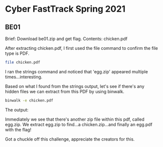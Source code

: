 # Cyber FastTrack Spring 2021
## BE01

Brief: Download be01.zip and get flag. Contents: chicken.pdf


After extracting chicken.pdf, I first used the file command to confirm the file type is PDF.
```zsh
file chicken.pdf
```

I ran the strings command and noticed that 'egg.zip' appeared multiple times...interesting.

Based on what I found from the strings output, let's see if there's any hidden files we can extract from this PDF by using binwalk.

```zsh
binwalk -e chicken.pdf
```

The output:


Immediately we see that there's another zip file within this pdf, called egg.zip.
We extract egg.zip to find...a chicken.zip...and finally an egg.pdf with the flag!


Got a chuckle off this challenge, appreciate the creators for this.
